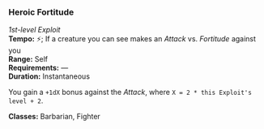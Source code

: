 ### Heroic Fortitude
*1st-level Exploit*  
**Tempo:** ⚡; If a creature you can see makes an *Attack* vs. *Fortitude* against you  
**Range:** Self  
**Requirements:** —  
**Duration:** Instantaneous  

You gain a `+1dX` bonus against the *Attack*, where `X = 2 * this Exploit's level + 2`.

**Classes:** Barbarian, Fighter
